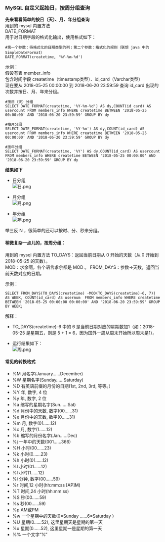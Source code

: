 ### MySQL 自定义起始日，按周分组查询

**先来看看简单的按日（天）、月、年分组查询**  
用到的 mysql 内置方法  
DATE_FORMAT  
用于对日期字段的格式化输出，使用格式如下：
```
#第一个参数：待格式化的日期类型的列；第二个参数：格式化的规则（联想 java 中的 SimpleDateFormat）
DATE_FORMAT(createtime, '%Y-%m-%d')
```
示例：  
假设有表 member_info   
包含时间字段 createtime（timestamp类型）、id_card（Varchar类型）  
现在要从 2018-05-25 00:00:00 到 2018-06-20 23:59:59 查询 id_card 出现的次数并按日、月、年来分组。
```
#按日（天）分组
SELECT DATE_FORMAT(createtime, '%Y-%m-%d') AS dy,COUNT(id_card) AS usercount FROM members_info WHERE createtime BETWEEN '2018-05-25 00:00:00' AND '2018-06-20 23:59:59' GROUP BY dy

#按月分组
SELECT DATE_FORMAT(createtime, '%Y-%m') AS dy,COUNT(id_card) AS usercount FROM members_info WHERE createtime BETWEEN '2018-05-25 00:00:00' AND '2018-06-20 23:59:59' GROUP BY dy

#按年分组
SELECT DATE_FORMAT(createtime, '%Y') AS dy,COUNT(id_card) AS usercount FROM members_info WHERE createtime BETWEEN '2018-05-25 00:00:00' AND '2018-06-20 23:59:59' GROUP BY dy
```
**结果如下**  
+ 日分组  
![日.png](https://upload-images.jianshu.io/upload_images/16432686-bf665c3490dba72c.png?imageMogr2/auto-orient/strip%7CimageView2/2/w/1240)  

+ 月分组  
![月.png](https://upload-images.jianshu.io/upload_images/16432686-7785276ad61b93f1.png?imageMogr2/auto-orient/strip%7CimageView2/2/w/1240)  

+ 年分组  
![年.png](https://upload-images.jianshu.io/upload_images/16432686-626b2dfa2a37a367.png?imageMogr2/auto-orient/strip%7CimageView2/2/w/1240)

举三反 N ，很简单的还可以按时、分、秒来分组。

#### 稍微复杂一点儿的，按周分组：
用到的 mysql 内置方法
TO_DAYS：返回当前日期从 0 开始的天数（从 0 开始到 2018-05-25 的天数）。  
MOD：求余啊，各个语言求余都是 MOD 。
FROM_DAYS：参数->天数，返回当前天数对应的日期。  

示例：
```
SELECT FROM_DAYS(TO_DAYS(createtime) -MOD(TO_DAYS(createtime)-6, 7)) AS WEEK, COUNT(id_card) AS usernum  FROM members_info WHERE createtime BETWEEN '2018-05-25 00:00:00 00:00:00' AND '2018-06-20 23:59:59' GROUP BY WEEK;
```  
解释：  
+ TO_DAYS(createtime)-6 中的 6 是当前日期对应的星期数加1（如：2018-05-25 是星期五，则是 5 + 1 = 6，因为国外一周从周末开始所以周末是1）。  

+ 运行结果如下：  
![周.png](https://upload-images.jianshu.io/upload_images/16432686-4ec9e50d953e727d.png?imageMogr2/auto-orient/strip%7CimageView2/2/w/1240)

#### 常见的转换格式
+ %M 月名字(January……December)
+ %W 星期名字(Sunday……Saturday)
+ %D 有英语前缀的月份的日期(1st, 2nd, 3rd, 等等。）
+ %Y 年, 数字, 4 位
+ %y 年, 数字, 2 位
+ %a 缩写的星期名字(Sun……Sat)
+ %d 月份中的天数, 数字(00……31)
+ %e 月份中的天数, 数字(0……31)
+ %m 月, 数字(01……12)
+ %c 月, 数字(1……12)
+ %b 缩写的月份名字(Jan……Dec)
+ %j 一年中的天数(001……366)
+ %H 小时(00……23)
+ %k 小时(0……23)
+ %h 小时(01……12)
+ %I 小时(01……12)
+ %l 小时(1……12)
+ %i 分钟, 数字(00……59)
+ %r 时间,12 小时(hh:mm:ss [AP]M)
+ %T 时间,24 小时(hh:mm:ss)
+ %S 秒(00……59)
+ %s 秒(00……59)
+ %p AM或PM
+ %w 一个星期中的天数(0=Sunday ……6=Saturday ）
+ %U 星期(0……52), 这里星期天是星期的第一天
+ %u 星期(0……52), 这里星期一是星期的第一天
+ %% 一个文字“%”

